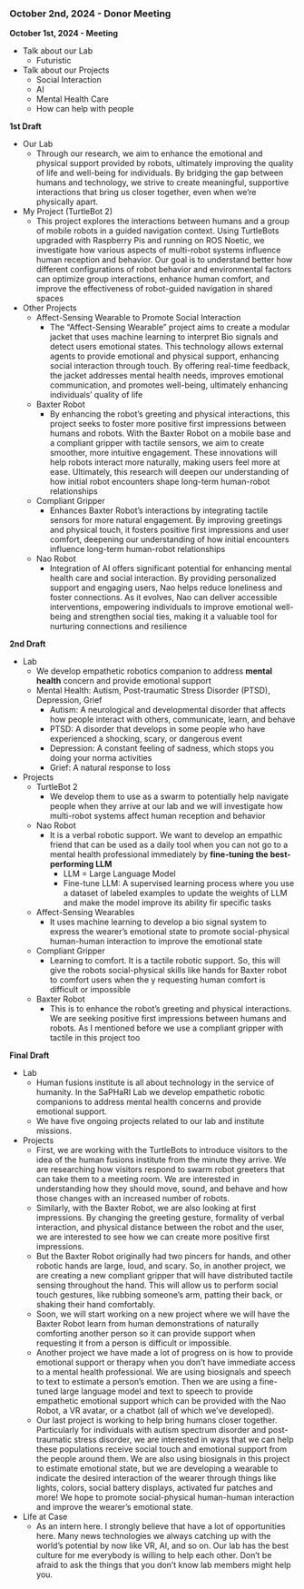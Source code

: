 
### October 2nd, 2024 - Donor Meeting

**October 1st, 2024 - Meeting**
- Talk about our Lab
	- Futuristic
- Talk about our Projects
	- Social Interaction
	- AI
	- Mental Health Care
	- How can help with people

**1st Draft**
- Our Lab
	- Through our research, we aim to enhance the emotional and physical support provided by robots, ultimately improving the quality of life and well-being for individuals. By bridging the gap between humans and technology, we strive to create meaningful, supportive interactions that bring us closer together, even when we’re physically apart.
- My Project (TurtleBot 2)
	- This project explores the interactions between humans and a group of mobile robots in a guided navigation context. Using TurtleBots upgraded with Raspberry Pis and running on ROS Noetic, we investigate how various aspects of multi-robot systems influence human reception and behavior. Our goal is to understand better how different configurations of robot behavior and environmental factors can optimize group interactions, enhance human comfort, and improve the effectiveness of robot-guided navigation in shared spaces
- Other Projects 
	- Affect-Sensing Wearable to Promote Social Interaction
		- The “Affect-Sensing Wearable” project aims to create a modular jacket that uses machine learning to interpret Bio signals and detect users emotional states. This technology allows external agents to provide emotional and physical support, enhancing social interaction through touch. By offering real-time feedback, the jacket addresses mental health needs, improves emotional communication, and promotes well-being, ultimately enhancing individuals’ quality of life
	- Baxter Robot
		- By enhancing the robot’s greeting and physical interactions, this project seeks to foster more positive first impressions between humans and robots. With the Baxter Robot on a mobile base and a compliant gripper with tactile sensors, we aim to create smoother, more intuitive engagement. These innovations will help robots interact more naturally, making users feel more at ease. Ultimately, this research will deepen our understanding of how initial robot encounters shape long-term human-robot relationships
	- Compliant Gripper
		- Enhances Baxter Robot’s interactions by integrating tactile sensors for more natural engagement. By improving greetings and physical touch, it fosters positive first impressions and user comfort, deepening our understanding of how initial encounters influence long-term human-robot relationships
	- Nao Robot
		- Integration of AI offers significant potential for enhancing mental health care and social interaction. By providing personalized support and engaging users, Nao helps reduce loneliness and foster connections. As it evolves, Nao can deliver accessible interventions, empowering individuals to improve emotional well-being and strengthen social ties, making it a valuable tool for nurturing connections and resilience

**2nd Draft**
- Lab
	- We develop empathetic robotics companion to address **mental health** concern and provide emotional support
	- Mental Health: Autism, Post-traumatic Stress Disorder (PTSD), Depression, Grief
		- Autism: A neurological and developmental disorder that affects how people interact with others, communicate, learn, and behave
		- PTSD: A disorder that develops in some people who have experienced a shocking, scary, or dangerous event
		- Depression: A constant feeling of sadness, which stops you doing your norma activities
		- Grief: A natural response to loss
- Projects
	- TurtleBot 2
		- We develop them to use as a swarm to potentially help navigate people when they arrive at our lab and we will investigate how multi-robot systems affect human reception and behavior
	- Nao Robot
		- It is a verbal robotic support. We want to develop an empathic friend that can be used as a daily tool when you can not go to a mental health professional immediately by **fine-tuning the best-performing LLM** 
			- LLM = Large Language Model
			- Fine-tune LLM: A supervised learning process where you use a dataset of labeled examples to update the weights of LLM and make the model improve its ability fir specific tasks 
	- Affect-Sensing Wearables
		- It uses machine learning to develop a bio signal system to express the wearer’s emotional state to promote social-physical human-human interaction to improve the emotional state
	- Compliant Gripper
		- Learning to comfort. It is a tactile robotic support. So, this will give the robots social-physical skills like hands for Baxter robot to comfort users when the y requesting human comfort is difficult or impossible
	- Baxter Robot
		- This is to enhance the robot’s greeting and physical interactions. We are seeking positive first impressions between humans and robots. As I mentioned before we use a compliant gripper with tactile in this project too

**Final Draft** 
- Lab
	- Human fusions institute is all about technology in the service of humanity. In the SaPHaRI Lab we develop empathetic robotic companions to address mental health concerns and provide emotional support. 
	- We have five ongoing projects related to our lab and institute missions.
- Projects
	- First, we are working with the TurtleBots to introduce visitors to the idea of the human fusions institute from the minute they arrive. We are researching how visitors respond to swarm robot greeters that can take them to a meeting room. We are interested in understanding how they should move, sound, and behave and how those changes with an increased number of robots.
	- Similarly, with the Baxter Robot, we are also looking at first impressions. By changing the greeting gesture, formality of verbal interaction, and physical distance between the robot and the user, we are interested to see how we can create more positive first impressions.
	- But the Baxter Robot originally had two pincers for hands, and other robotic hands are large, loud, and scary. So, in another project, we are creating a new compliant gripper that will have distributed tactile sensing throughout the hand. This will allow us to perform social touch gestures, like rubbing someone’s arm, patting their back, or shaking their hand comfortably.
	- Soon, we will start working on a new project where we will have the Baxter Robot learn from human demonstrations of naturally comforting another person so it can provide support when requesting it from a person is difficult or impossible.
	- Another project we have made a lot of progress on is how to provide emotional support or therapy when you don’t have immediate access to a mental health professional. We are using biosignals and speech to text to estimate a person’s emotion. Then we are using a fine-tuned large language model and text to speech to provide empathetic emotional support which can be provided with the Nao Robot, a VR avatar, or a chatbot (all of which we’ve developed).
	- Our last project is working to help bring humans closer together. Particularly for individuals with autism spectrum disorder and post-traumatic stress disorder, we are interested in ways that we can help these populations receive social touch and emotional support from the people around them. We are also using biosignals in this project to estimate emotional state, but we are developing a wearable to indicate the desired interaction of the wearer through things like lights, colors, social battery displays, activated fur patches and more! We hope to promote social-physical human-human interaction and improve the wearer’s emotional state.
- Life at Case
	- As an intern here. I strongly believe that have a lot of opportunities here. Many news technologies we always catching up with the world’s potential by now like VR, AI, and so on. Our lab has the best culture for me everybody is willing to help each other. Don’t be afraid to ask the things that you don’t know lab members might help you.